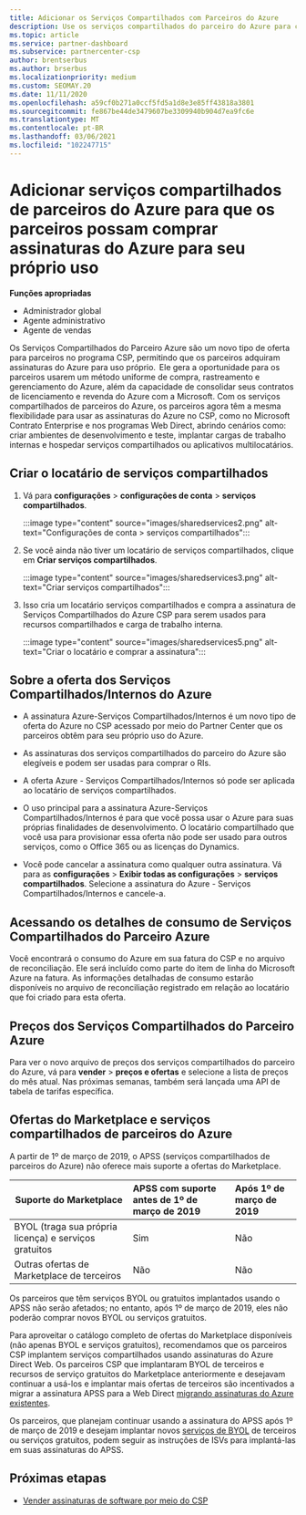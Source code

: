 ```yaml
---
title: Adicionar os Serviços Compartilhados com Parceiros do Azure
description: Use os serviços compartilhados do parceiro do Azure para comprar assinaturas do Azure para seu próprio uso e para ter um método uniforme de compra, acompanhamento e gerenciamento do Azure.
ms.topic: article
ms.service: partner-dashboard
ms.subservice: partnercenter-csp
author: brentserbus
ms.author: brserbus
ms.localizationpriority: medium
ms.custom: SEOMAY.20
ms.date: 11/11/2020
ms.openlocfilehash: a59cf0b271a0ccf5fd5a1d8e3e85ff43818a3801
ms.sourcegitcommit: fe867be44de3479607be3309940b904d7ea9fc6e
ms.translationtype: MT
ms.contentlocale: pt-BR
ms.lasthandoff: 03/06/2021
ms.locfileid: "102247715"
---
```

# <a name="add-azure-partner-shared-services-so-partners-can-buy-azure-subscriptions-for-their-own-use"></a>Adicionar serviços compartilhados de parceiros do Azure para que os parceiros possam comprar assinaturas do Azure para seu próprio uso

 
**Funções apropriadas**

- Administrador global
- Agente administrativo
- Agente de vendas

Os Serviços Compartilhados do Parceiro Azure são um novo tipo de oferta para parceiros no programa CSP, permitindo que os parceiros adquiram assinaturas do Azure para uso próprio.  Ele gera a oportunidade para os parceiros usarem um método uniforme de compra, rastreamento e gerenciamento do Azure, além da capacidade de consolidar seus contratos de licenciamento e revenda do Azure com a Microsoft. Com os serviços compartilhados de parceiros do Azure, os parceiros agora têm a mesma flexibilidade para usar as assinaturas do Azure no CSP, como no Microsoft Contrato Enterprise e nos programas Web Direct, abrindo cenários como: criar ambientes de desenvolvimento e teste, implantar cargas de trabalho internas e hospedar serviços compartilhados ou aplicativos multilocatários.  

## <a name="create-the-shared-services-tenant"></a>Criar o locatário de serviços compartilhados

1. Vá para **configurações**  >  **configurações de conta**  >  **serviços compartilhados**.

   :::image type="content" source="images/sharedservices2.png" alt-text="Configurações de conta > serviços compartilhados":::

2. Se você ainda não tiver um locatário de serviços compartilhados, clique em **Criar serviços compartilhados**.

   :::image type="content" source="images/sharedservices3.png" alt-text="Criar serviços compartilhados":::

3. Isso cria um locatário serviços compartilhados e compra a assinatura de Serviços Compartilhados do Azure CSP para serem usados para recursos compartilhados e carga de trabalho interna.

   :::image type="content" source="images/sharedservices5.png" alt-text="Criar o locatário e comprar a assinatura":::

## <a name="about-the-azure--internalshared-services-offer"></a>Sobre a oferta dos Serviços Compartilhados/Internos do Azure

- A assinatura Azure-Serviços Compartilhados/Internos é um novo tipo de oferta do Azure no CSP acessado por meio do Partner Center que os parceiros obtêm para seu próprio uso do Azure.

- As assinaturas dos serviços compartilhados do parceiro do Azure são elegíveis e podem ser usadas para comprar o RIs.

- A oferta Azure - Serviços Compartilhados/Internos só pode ser aplicada ao locatário de serviços compartilhados.

- O uso principal para a assinatura Azure-Serviços Compartilhados/Internos é para que você possa usar o Azure para suas próprias finalidades de desenvolvimento. O locatário compartilhado que você usa para provisionar essa oferta não pode ser usado para outros serviços, como o Office 365 ou as licenças do Dynamics.

- Você pode cancelar a assinatura como qualquer outra assinatura. Vá para as **configurações**  >  **Exibir todas as configurações**  >  **serviços compartilhados**. Selecione a assinatura do Azure - Serviços Compartilhados/Internos e cancele-a.

## <a name="accessing-azure-partner-shared-services-consumption-details"></a>Acessando os detalhes de consumo de Serviços Compartilhados do Parceiro Azure

Você encontrará o consumo do Azure em sua fatura do CSP e no arquivo de reconciliação. Ele será incluído como parte do item de linha do Microsoft Azure na fatura. As informações detalhadas de consumo estarão disponíveis no arquivo de reconciliação registrado em relação ao locatário que foi criado para esta oferta.

## <a name="azure-partner-shared-services-pricing"></a>Preços dos Serviços Compartilhados do Parceiro Azure

Para ver o novo arquivo de preços dos serviços compartilhados do parceiro do Azure, vá para **vender**  >  **preços e ofertas** e selecione a lista de preços do mês atual. Nas próximas semanas, também será lançada uma API de tabela de tarifas específica.

## <a name="marketplace-offers-and-azure-partner-shared-services"></a>Ofertas do Marketplace e serviços compartilhados de parceiros do Azure

A partir de 1º de março de 2019, o APSS (serviços compartilhados de parceiros do Azure) não oferece mais suporte a ofertas do Marketplace.

|**Suporte do Marketplace**   |**APSS com suporte antes de 1º de março de 2019**|**Após 1º de março de 2019**|
|---------------------------|:----------------------------|:-------------------|
|BYOL (traga sua própria licença) e serviços gratuitos   | Sim   | Não|
|Outras ofertas de Marketplace de terceiros   | Não   |Não|

Os parceiros que têm serviços BYOL ou gratuitos implantados usando o APSS não serão afetados; no entanto, após 1º de março de 2019, eles não poderão comprar novos BYOL ou serviços gratuitos.

Para aproveitar o catálogo completo de ofertas do Marketplace disponíveis (não apenas BYOL e serviços gratuitos), recomendamos que os parceiros CSP implantem serviços compartilhados usando assinaturas do Azure Direct Web.  Os parceiros CSP que implantaram BYOL de terceiros e recursos de serviço gratuitos do Marketplace anteriormente e desejavam continuar a usá-los e implantar mais ofertas de terceiros são incentivados a migrar a assinatura APSS para a Web Direct [migrando assinaturas do Azure existentes](/azure/cloud-solution-provider/migration/migration#migrating-existing-azure-subscriptions).

Os parceiros, que planejam continuar usando a assinatura do APSS após 1º de março de 2019 e desejam implantar novos [serviços de BYOL](https://azuremarketplace.microsoft.com/marketplace/apps?filters=byol) de terceiros ou serviços gratuitos, podem seguir as instruções de ISVs para implantá-las em suas assinaturas do APSS.

## <a name="next-steps"></a>Próximas etapas

- [Vender assinaturas de software por meio do CSP](csp-software-subscriptions.md)